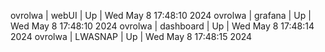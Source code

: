 ovrolwa | webUI | Up | Wed May  8 17:48:10 2024
ovrolwa | grafana | Up | Wed May  8 17:48:10 2024
ovrolwa | dashboard | Up | Wed May  8 17:48:14 2024
ovrolwa | LWASNAP | Up | Wed May  8 17:48:15 2024
